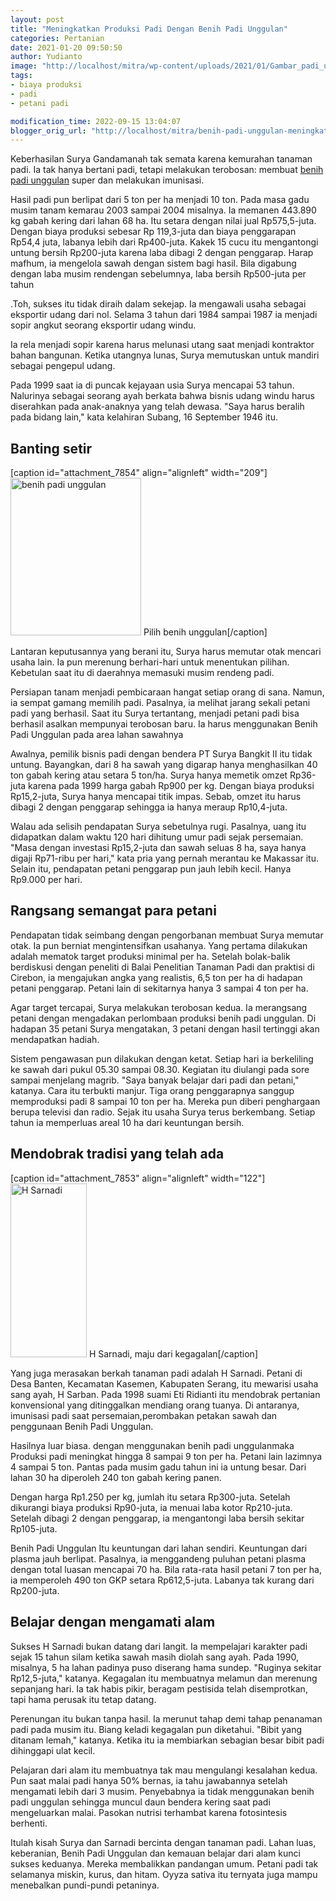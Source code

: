 ```yaml
---
layout: post
title: "Meningkatkan Produksi Padi Dengan Benih Padi Unggulan"
categories: Pertanian
date: 2021-01-20 09:50:50
author: Yudianto
image: "http://localhost/mitra/wp-content/uploads/2021/01/Gambar_padi_unggul1_796x768.jpg"
tags:
- biaya produksi
- padi
- petani padi

modification_time: 2022-09-15 13:04:07
blogger_orig_url: "http://localhost/mitra/benih-padi-unggulan-meningkatkan.html"
---
```


Keberhasilan Surya Gandamanah tak semata karena kemurahan tanaman padi. Ia tak hanya bertani padi, tetapi melakukan terobosan: membuat <a href="http://127.0.0.1/mitra/index.php/agrise/article/view/178">benih padi unggulan</a> super dan melakukan imunisasi.

Hasil padi pun berlipat dari 5 ton per ha menjadi 10 ton. Pada masa gadu musim tanam kemarau 2003 sampai 2004 misalnya. Ia memanen 443.890 kg gabah kering dari lahan 68 ha. Itu setara dengan nilai jual Rp575,5-juta.
Dengan biaya produksi sebesar Rp 119,3-juta dan biaya penggarapan Rp54,4 juta, labanya lebih dari Rp400-juta. Kakek 15 cucu itu mengantongi untung bersih Rp200-juta karena laba dibagi 2 dengan penggarap. Harap mafhum, ia mengelola sawah dengan sistem bagi hasil. Bila digabung dengan laba musim rendengan sebelumnya, laba bersih Rp500-juta per tahun

.Toh, sukses itu tidak diraih dalam sekejap. Ia mengawali usaha sebagai eksportir udang dari nol. Selama 3 tahun dari 1984 sampai 1987 ia menjadi sopir angkut seorang eksportir udang windu.

Ia rela menjadi sopir karena harus melunasi utang saat menjadi kontraktor bahan bangunan. Ketika utangnya lunas, Surya memutuskan untuk mandiri sebagai pengepul udang.

Pada 1999 saat ia di puncak kejayaan usia Surya mencapai 53 tahun. Nalurinya sebagai seorang ayah berkata bahwa bisnis udang windu harus diserahkan pada anak-anaknya yang telah dewasa. "Saya harus beralih pada bidang lain," kata kelahiran Subang, 16 September 1946 itu.
<h2 id="setir">Banting setir</h2>
[caption id="attachment_7854" align="alignleft" width="209"]<a href="http://127.0.0.1/mitra/wp-content/uploads/2021/01/Gambar_padi_unggul_637x768.jpg"><img class="wp-image-7854" src="http://127.0.0.1/mitra/wp-content/uploads/2021/01/Gambar_padi_unggul_637x768.jpg" alt="benih padi unggulan" width="209" height="252" /></a> Pilih benih unggulan[/caption]

Lantaran keputusannya yang berani itu, Surya harus memutar otak mencari usaha lain. Ia pun merenung berhari-hari untuk menentukan pilihan. Kebetulan saat itu di daerahnya memasuki musim rendeng padi.

Persiapan tanam menjadi pembicaraan hangat setiap orang di sana. Namun, ia sempat gamang memilih padi. Pasalnya, ia melihat jarang sekali petani padi yang berhasil. Saat itu Surya tertantang, menjadi petani padi bisa berhasil asalkan mempunyai terobosan baru. Ia harus menggunakan Benih Padi Unggulan pada area lahan sawahnya

Awalnya, pemilik bisnis padi dengan bendera PT Surya Bangkit II itu tidak untung. Bayangkan, dari 8 ha sawah yang digarap hanya menghasilkan 40 ton gabah kering atau setara 5 ton/ha.
Surya hanya memetik omzet Rp36-juta karena pada 1999 harga gabah Rp900 per kg. Dengan biaya produksi Rp15,2-juta, Surya hanya mencapai titik impas. Sebab, omzet itu harus dibagi 2 dengan penggarap sehingga ia hanya meraup Rp10,4-juta.

Walau ada selisih pendapatan Surya sebetulnya rugi. Pasalnya, uang itu didapatkan dalam waktu 120 hari dihitung umur padi sejak persemaian. "Masa dengan investasi Rp15,2-juta dan sawah seluas 8 ha, saya hanya digaji Rp71-ribu per hari," kata pria yang pernah merantau ke Makassar itu. Selain itu, pendapatan petani penggarap pun jauh lebih kecil. Hanya Rp9.000 per hari.
<h2 id="Rangsang">Rangsang semangat para petani</h2>
Pendapatan tidak seimbang dengan pengorbanan membuat Surya memutar otak. Ia pun berniat mengintensifkan usahanya. Yang pertama dilakukan adalah mematok target produksi minimal per ha.
Setelah bolak-balik berdiskusi dengan peneliti di Balai Penelitian Tanaman Padi dan praktisi di Cirebon, ia mengajukan angka yang realistis, 6,5 ton per ha di hadapan petani penggarap. Petani lain di sekitarnya hanya 3 sampai 4 ton per ha.

Agar target tercapai, Surya melakukan terobosan kedua. Ia merangsang petani dengan mengadakan perlombaan produksi benih padi unggulan. Di hadapan 35 petani Surya mengatakan, 3 petani dengan hasil tertinggi akan mendapatkan hadiah.

Sistem pengawasan pun dilakukan dengan ketat. Setiap hari ia berkeliling ke sawah dari pukul 05.30 sampai 08.30. Kegiatan itu diulangi pada sore sampai menjelang magrib. "Saya banyak belajar dari padi dan petani," katanya.
Cara itu terbukti manjur. Tiga orang penggarapnya sanggup memproduksi padi 8 sampai 10 ton per ha. Mereka pun diberi penghargaan berupa televisi dan radio. Sejak itu usaha Surya terus berkembang. Setiap tahun ia memperluas areal 10 ha dari keuntungan bersih.
<h2 id="Mendobrak">Mendobrak tradisi yang telah ada</h2>
[caption id="attachment_7853" align="alignleft" width="122"]<a href="http://127.0.0.1/mitra/wp-content/uploads/2021/01/Gambar_padi_unggul2_337x768.jpg"><img class="wp-image-7853" src="http://127.0.0.1/mitra/wp-content/uploads/2021/01/Gambar_padi_unggul2_337x768.jpg" alt="H Sarnadi" width="122" height="278" /></a> H Sarnadi, maju dari kegagalan[/caption]

Yang juga merasakan berkah tanaman padi adalah H Sarnadi. Petani di Desa Banten, Kecamatan Kasemen, Kabupaten Serang, itu mewarisi usaha sang ayah, H Sarban.
Pada 1998 suami Eti Ridianti itu mendobrak pertanian konvensional yang ditinggalkan mendiang orang tuanya. Di antaranya, imunisasi padi saat persemaian,perombakan petakan sawah dan penggunaan Benih Padi Unggulan.

Hasilnya luar biasa. dengan menggunakan benih padi unggulanmaka Produksi padi meningkat hingga 8 sampai 9 ton per ha. Petani lain lazimnya 4 sampai 5 ton. Pantas pada musim gadu tahun ini ia untung besar. Dari lahan 30 ha diperoleh 240 ton gabah kering panen.

Dengan harga Rp1.250 per kg, jumlah itu setara Rp300-juta. Setelah dikurangi biaya produksi Rp90-juta, ia menuai laba kotor Rp210-juta. Setelah dibagi 2 dengan penggarap, ia mengantongi laba bersih sekitar Rp105-juta.

Benih Padi Unggulan Itu keuntungan dari lahan sendiri. Keuntungan dari plasma jauh berlipat. Pasalnya, ia menggandeng puluhan petani plasma dengan total luasan mencapai 70 ha. Bila rata-rata hasil petani 7 ton per ha, ia memperoleh 490 ton GKP setara Rp612,5-juta. Labanya tak kurang dari Rp200-juta.
<h2 id="Belajar">Belajar dengan mengamati alam</h2>
Sukses H Sarnadi bukan datang dari langit. Ia mempelajari karakter padi sejak 15 tahun silam ketika sawah masih diolah sang ayah. Pada 1990, misalnya, 5 ha lahan padinya puso diserang hama sundep.
"Ruginya sekitar Rp12,5-juta," katanya. Kegagalan itu membuatnya melamun dan merenung sepanjang hari. Ia tak habis pikir, beragam pestisida telah disemprotkan, tapi hama perusak itu tetap datang.

Perenungan itu bukan tanpa hasil. Ia merunut tahap demi tahap penanaman padi pada musim itu. Biang keladi kegagalan pun diketahui. "Bibit yang ditanam lemah," katanya. Ketika itu ia membiarkan sebagian besar bibit padi dihinggapi ulat kecil.

Pelajaran dari alam itu membuatnya tak mau mengulangi kesalahan kedua. Pun saat malai padi hanya 50% bernas, ia tahu jawabannya setelah mengamati lebih dari 3 musim. Penyebabnya ia tidak menggunakan benih padi unggulan sehingga muncul daun bendera kering saat padi mengeluarkan malai. Pasokan nutrisi terhambat karena fotosintesis berhenti.

Itulah kisah Surya dan Sarnadi bercinta dengan tanaman padi. Lahan luas, keberanian, Benih Padi Unggulan dan kemauan belajar dari alam kunci sukses keduanya. Mereka membalikkan pandangan umum. Petani padi tak selamanya miskin, kurus, dan hitam. Oyyza sativa itu ternyata juga mampu menebalkan pundi-pundi petaninya.
